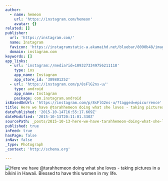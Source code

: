 ```yaml
---
author:
  - name: hemeon
    url: 'https://instagram.com/hemeon'
    avatar: {}
related: []
publisher:
  url: 'https://instagram.com/'
  name: Instagram
  favicon: 'https://instagramstatic-a.akamaihd.net/bluebar/8090b48/images/ico/favicon.ico'
  domain: instagram.com
keywords: []
app_links:
  - url: 'instagram://media?id=1093273349756211118'
    type: ios
    app_name: Instagram
    app_store_id: '389801252'
  - url: 'https://instagram.com/p/8sFlG2ns-u/'
    type: android
    app_name: Instagram
    package: com.instagram.android
isBasedOnUrl: 'https://instagram.com/p/8sFlG2ns-u/?tagged=epicurrence'
title: Here we have @tarahhemeon doing what she loves - taking pictures in a bikini in Hawaii. Blessed to have this women in my life.
datePublished: '2015-10-14T16:55:17.669Z'
dateModified: '2015-10-13T20:11:01.330Z'
sourcePath: _posts/2015-10-13-here-we-have-tarahhemeon-doing-what-she-loves-taking-pict.md
published: true
inFeed: true
hasPage: false
inNav: false
_type: Photograph
_context: 'http://schema.org'

---
```

![Here we have &commat;tarahhemeon doing what she loves - taking pictures in a bikini in Hawaii&period; Blessed to have this women in my life&period;](https://scontent.cdninstagram.com/hphotos-xap1/t51.2885-15/s640x640/sh0.08/e35/10817967_1611637152422442_712508285_n.jpg)